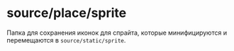 # source/place/sprite

Папка для сохранения иконок для спрайта, которые минифицируются и перемещаются в `source/static/sprite`.
